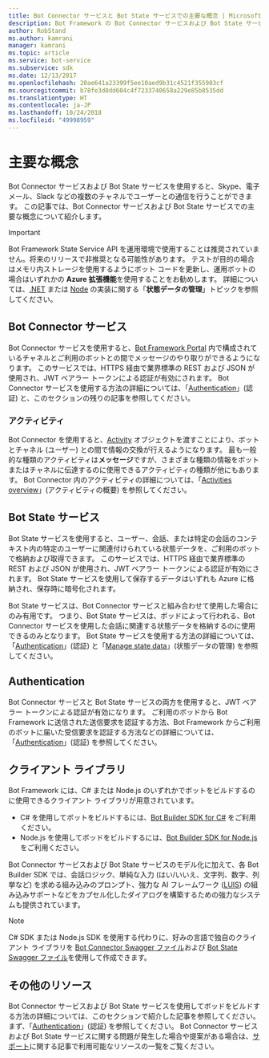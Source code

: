 ```yaml
---
title: Bot Connector サービスと Bot State サービスでの主要な概念 | Microsoft Docs
description: Bot Framework の Bot Connector サービスおよび Bot State サービスでの主要な概念について説明します。
author: RobStand
ms.author: kamrani
manager: kamrani
ms.topic: article
ms.service: bot-service
ms.subservice: sdk
ms.date: 12/13/2017
ms.openlocfilehash: 20ae641a23399f5ee10aed9b31c4521f355903cf
ms.sourcegitcommit: b78fe3d8dd604c4f7233740658a229e85b8535dd
ms.translationtype: HT
ms.contentlocale: ja-JP
ms.lasthandoff: 10/24/2018
ms.locfileid: "49998959"
---
```

# <a name="key-concepts"></a>主要な概念

Bot Connector サービスおよび Bot State サービスを使用すると、Skype、電子メール、Slack などの複数のチャネルでユーザーとの通信を行うことができます。 この記事では、Bot Connector サービスおよび Bot State サービスでの主要な概念について紹介します。

> [!IMPORTANT]
> Bot Framework State Service API を運用環境で使用することは推奨されていません。将来のリリースで非推奨となる可能性があります。 テストが目的の場合はメモリ内ストレージを使用するようにボット コードを更新し、運用ボットの場合はいずれかの **Azure 拡張機能**を使用することをお勧めします。 詳細については、[.NET](~/dotnet/bot-builder-dotnet-state.md) または [Node](~/nodejs/bot-builder-nodejs-state.md) の実装に関する「**状態データの管理**」トピックを参照してください。

## <a name="bot-connector-service"></a>Bot Connector サービス

Bot Connector サービスを使用すると、<a href="https://dev.botframework.com/" target="_blank">Bot Framework Portal</a> 内で構成されているチャネルとご利用のボットとの間でメッセージのやり取りができるようになります。 このサービスでは、HTTPS 経由で業界標準の REST および JSON が使用され、JWT ベアラー トークンによる認証が有効にされます。 Bot Connector サービスを使用する方法の詳細については、「[Authentication](bot-framework-rest-connector-authentication.md)」(認証) と、このセクションの残りの記事を参照してください。

### <a name="activity"></a>アクティビティ

Bot Connector を使用すると、[Activity][ Activity] オブジェクトを渡すことにより、ボットとチャネル (ユーザー) との間で情報の交換が行えるようになります。 最も一般的な種類のアクティビティは**メッセージ**ですが、さまざまな種類の情報をボットまたはチャネルに伝達するのに使用できるアクティビティの種類が他にもあります。 Bot Connector 内のアクティビティの詳細については、「[Activities overview](bot-framework-rest-connector-activities.md)」(アクティビティの概要) を参照してください。

## <a name="bot-state-service"></a>Bot State サービス

Bot State サービスを使用すると、ユーザー、会話、または特定の会話のコンテキスト内の特定のユーザーに関連付けられている状態データを、ご利用のボットで格納および取得できます。 このサービスでは、HTTPS 経由で業界標準の REST および JSON が使用され、JWT ベアラー トークンによる認証が有効にされます。 Bot State サービスを使用して保存するデータはいずれも Azure に格納され、保存時に暗号化されます。

Bot State サービスは、Bot Connector サービスと組み合わせて使用した場合にのみ有用です。 つまり、Bot State サービスは、ボッドによって行われる、Bot Connector サービスを使用した会話に関連する状態データを格納するのに使用できるのみとなります。 Bot State サービスを使用する方法の詳細については、「[Authentication](bot-framework-rest-connector-authentication.md)」(認証) と「[Manage state data](bot-framework-rest-state.md)」(状態データの管理) を参照してください。

## <a name="authentication"></a>Authentication

Bot Connector サービスと Bot State サービスの両方を使用すると、JWT ベアラー トークンによる認証が有効になります。 ご利用のボッドから Bot Framework に送信された送信要求を認証する方法、Bot Framework からご利用のボットに届いた受信要求を認証する方法などの詳細については、「[Authentication](bot-framework-rest-connector-authentication.md)」(認証) を参照してください。 

## <a name="client-libraries"></a>クライアント ライブラリ

Bot Framework には、C# または Node.js のいずれかでボットをビルドするのに使用できるクライアント ライブラリが用意されています。 

- C# を使用してボットをビルドするには、[Bot Builder SDK for C#](../dotnet/bot-builder-dotnet-overview.md) をご利用ください。 
- Node.js を使用してボッドをビルドするには、[Bot Builder SDK for Node.js](../nodejs/index.md) をご利用ください。 

Bot Connector サービスおよび Bot State サービスのモデル化に加えて、各 Bot Builder SDK では、会話ロジック、単純な入力 (はい/いいえ、文字列、数字、列挙など) を求める組み込みのプロンプト、強力な AI フレームワーク (<a href="https://www.luis.ai/" target="_blank">LUIS</a>) の組み込みサポートなどをカプセル化したダイアログを構築するための強力なシステムも提供されています。 

> [!NOTE]
> C# SDK または Node.js SDK を使用する代わりに、好みの言語で独自のクライアント ライブラリを <a href="https://raw.githubusercontent.com/Microsoft/BotBuilder/master/CSharp/Library/Microsoft.Bot.Connector.Shared/Swagger/ConnectorAPI.json" target="_blank">Bot Connector Swagger ファイル</a>および <a href="https://raw.githubusercontent.com/Microsoft/BotBuilder/master/CSharp/Library/Microsoft.Bot.Connector.Shared/Swagger/StateAPI.json" target="_blank">Bot State Swagger ファイル</a>を使用して作成できます。

## <a name="additional-resources"></a>その他のリソース

Bot Connector サービスおよび Bot State サービスを使用してボッドをビルドする方法の詳細については、このセクションで紹介した記事を参照してください。まず、「[Authentication](bot-framework-rest-connector-authentication.md)」(認証) を参照してください。 Bot Connector サービスおよび Bot State サービスに関する問題が発生した場合や提案がある場合は、[サポート](../bot-service-resources-links-help.md)に関する記事で利用可能なリソースの一覧をご覧ください。 

[Activity]: bot-framework-rest-connector-api-reference.md#activity-object